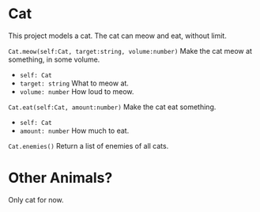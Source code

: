# Cat

This project models a cat. The cat can meow and eat, without limit.

`Cat.meow(self:Cat, target:string, volume:number)`
Make the cat meow at something, in some volume.
* `self: Cat` 
* `target: string` What to meow at.
* `volume: number` How loud to meow.

`Cat.eat(self:Cat, amount:number)`
Make the cat eat something.
* `self: Cat` 
* `amount: number` How much to eat.

`Cat.enemies()`
Return a list of enemies of all cats.

# Other Animals?

Only cat for now.
